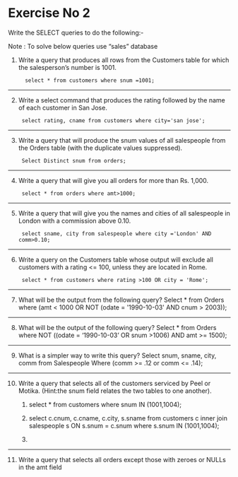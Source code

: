 
# Exercise No 2

Write the SELECT queries to do the following:-

Note : To solve below queries use “sales” database

1. Write a query that produces all rows from the Customers table for which the salesperson’s number is 1001.

         select * from customers where snum =1001;

----------------------------------------------------
2. Write a select command that produces the rating followed by the name of each customer in San Jose.

        select rating, cname from customers where city='san jose';

----------------------------------------------------
3. Write a query that will produce the snum values of all salespeople from the Orders table (with the duplicate values suppressed).

        Select Distinct snum from orders;

----------------------------------------------------
4. Write a query that will give you all orders for more than Rs. 1,000.

        select * from orders where amt>1000;

----------------------------------------------------
5. Write a query that will give you the names and cities of all salespeople in London with a commission above 0.10.

        select sname, city from salespeople where city ='London' AND comm>0.10;

----------------------------------------------------
6. Write a query on the Customers table whose output will exclude all customers with a rating <= 100, unless they are located in Rome.
 
        select * from customers where rating >100 OR city = 'Rome';

----------------------------------------------------
7. What will be the output from the following query?
Select * from Orders where (amt < 1000 OR NOT (odate = '1990-10-03' AND cnum > 2003));

----------------------------------------------------
8. What will be the output of the following query?
Select * from Orders where NOT ((odate = ‘1990-10-03’ OR snum >1006) AND amt >= 1500);

----------------------------------------------------
9. What is a simpler way to write this query?
Select snum, sname, city, comm from Salespeople Where (comm >= .12 or comm <= .14);

----------------------------------------------------
10. Write a query that selects all of the customers serviced by Peel or Motika. (Hint:the snum field relates the two tables to one another).
        
     1)   select * from customers where snum IN (1001,1004);
     
     2)   select c.cnum, c.cname, c.city, s.sname from customers c inner join salespeople s ON s.snum = c.snum where s.snum IN (1001,1004); 

     3)
----------------------------------------------------
11. Write a query that selects all orders except those with zeroes or NULLs in the amt field